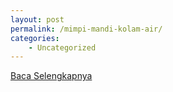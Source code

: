 ```yaml
---
layout: post
permalink: /mimpi-mandi-kolam-air/
categories:
    - Uncategorized
---
```


[Baca Selengkapnya](/08)
